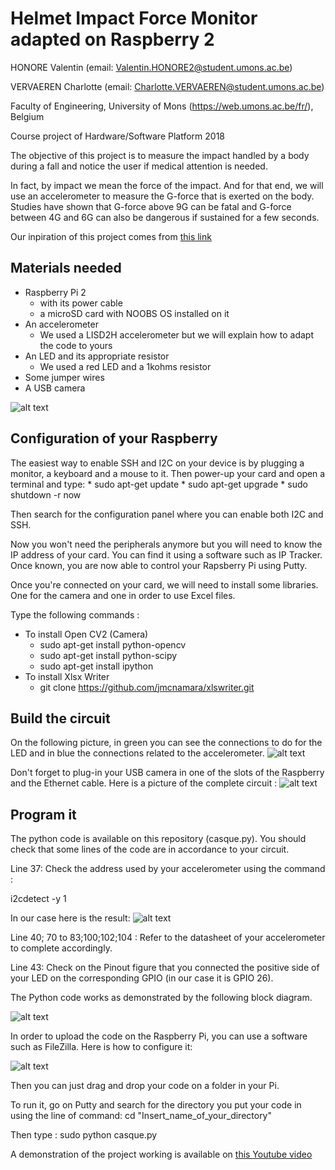 # Helmet Impact Force Monitor adapted on Raspberry 2

HONORE Valentin (email: Valentin.HONORE2@student.umons.ac.be)

VERVAEREN Charlotte (email: Charlotte.VERVAEREN@student.umons.ac.be)

Faculty of Engineering, University of Mons (https://web.umons.ac.be/fr/), Belgium

Course project of Hardware/Software Platform 2018



The objective of this project is to measure the impact handled by a body during a fall and notice the user if medical attention is needed.

In fact, by impact we mean the force of the impact. And for that end, we will use an accelerometer to measure the G-force that is exerted on the body.
Studies have shown that G-force above 9G can be fatal and G-force between 4G and 6G can also be dangerous if sustained for a few seconds.

Our inpiration of this project comes from [this link](https://learn.sparkfun.com/tutorials/raspberry-pi-zero-helmet-impact-force-monitor?_ga=2.98552733.34402635.1521538802-1075053833.1521538802)

## Materials needed

* Raspberry Pi 2
	* with its power cable
	* a microSD card with NOOBS OS installed on it
* An accelerometer
	* We used a LISD2H accelerometer but we will explain how to adapt the code to yours
* An LED and its appropriate resistor
	* We used a red LED and a 1kohms resistor
* Some jumper wires
* A USB camera

![alt text](https://github.com/VcVh/Helmet-Impact-Force-Monitor/blob/master/img/materiel.jpg "test")

## Configuration of your Raspberry

The easiest way to enable SSH and I2C on your device is by plugging a monitor, a keyboard and a mouse to it. Then power-up your card and open a terminal and type:
	* sudo apt-get update
	* sudo apt-get upgrade
	* sudo shutdown -r now

Then search for the configuration panel where you can enable both I2C and SSH.

Now you won't need the peripherals anymore but you will need to know the IP address of your card. You can find it using a software such as IP Tracker.
Once known, you are now able to control your Rapsberry Pi using Putty.



Once you're connected on your card, we will need to install some libraries. One for the camera and one in order to use Excel files.

Type the following commands :
* To install Open CV2 (Camera)
	* sudo apt-get install python-opencv
	* sudo apt-get install python-scipy
	* sudo apt-get install ipython
* To install Xlsx Writer
	* git clone https://github.com/jmcnamara/xlswriter.git


## Build the circuit

On the following picture, in green you can see the connections to do for the LED and in blue the connections related to the accelerometer.
![alt text](https://github.com/VcVh/Helmet-Impact-Force-Monitor/blob/master/img/pinout.jpg "test")


Don't forget to plug-in your USB camera in one of the slots of the Raspberry and the Ethernet cable.
Here is a picture of the complete circuit :
![alt text](https://github.com/VcVh/Helmet-Impact-Force-Monitor/blob/master/img/montage.jpg "test")

## Program it

The python code is available on this repository (casque.py).
You should check that some lines of the code are in accordance to your circuit.

Line 37: Check the address used by your accelerometer using the command :

i2cdetect -y 1

In our case here is the result:
![alt text](https://github.com/VcVh/Helmet-Impact-Force-Monitor/blob/master/img/i2cdetect.JPG "test")

Line 40; 70 to 83;100;102;104 : Refer to the datasheet of your accelerometer to complete accordingly.

Line 43: Check on the Pinout figure that you connected the positive side of your LED on the corresponding GPIO (in our case it is GPIO 26).

The Python code works as demonstrated by the following block diagram.

![alt text](https://github.com/VcVh/Helmet-Impact-Force-Monitor/blob/master/img/schemabloc.JPG "test")


In order to upload the code on the Raspberry Pi, you can use a software such as FileZilla.
Here is how to configure it:

![alt text](https://github.com/VcVh/Helmet-Impact-Force-Monitor/blob/master/img/Filezilla.JPG "test")

Then you can just drag and drop your code on a folder in your Pi.

To run it, go on Putty and search for the directory you put your code in using the line of command: cd "Insert_name_of_your_directory"

Then type : sudo python casque.py

A demonstration of the project working is available on [this Youtube video](https://www.youtube.com/watch?v=R443RuSPm10&feature=youtu.be)












